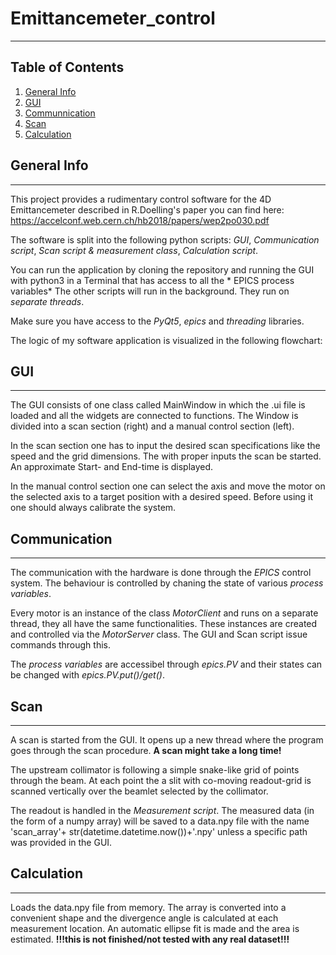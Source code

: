 # Emittancemeter_control
***
## Table of Contents
1. [General Info](#general-info)
2. [GUI](#gui)
3. [Communnication](#communication)
4. [Scan](#scan)
5. [Calculation](#calculation)

## General Info
***
This project provides a rudimentary control software for the 4D Emittancemeter described in R.Doelling's paper you can find here: https://accelconf.web.cern.ch/hb2018/papers/wep2po030.pdf 

The software is split into the following python scripts:
      *GUI*,
      *Communication script*,
      *Scan script & measurement class*,
      *Calculation script*.

You can run the application by cloning the repository and running the GUI with python3 in a Terminal that has access to all the * EPICS process variables*
The other scripts will run in the background. They run on *separate threads*.

Make sure you have access to the *PyQt5*, *epics* and *threading* libraries.

The logic of my software application is visualized in the following flowchart:


## GUI
***
The GUI consists of one class called MainWindow in which the .ui file is loaded and all the widgets are connected to functions. The Window is divided into a scan section (right) and a manual control section (left).

In the scan section one has to input the desired scan specifications like the speed and the grid dimensions. The with proper inputs the scan be started. An approximate Start- and End-time is displayed.

In the manual control section one can select the axis and move the motor on the selected axis to a target position with a desired speed. Before using it one should always calibrate the system.

## Communication
***
The communication with the hardware is done through the *EPICS* control system. The behaviour is controlled by chaning the state of various *process variables*.

Every motor is an instance of the class *MotorClient* and runs on a separate thread, they all have the same functionalities. These instances are created and controlled via the *MotorServer* class. The GUI and Scan script issue commands through this.

The *process variables* are accessibel through *epics.PV* and their states can be changed with *epics.PV.put()/get()*.

## Scan
***
A scan is started from the GUI. It opens up a new thread where the program goes through the scan procedure. **A scan might take a long time!**

The upstream collimator is following a simple snake-like grid of points through the beam. At each point the a slit with co-moving readout-grid is scanned vertically over the beamlet selected by the collimator. 

The readout is handled in the *Measurement script*. The measured data (in the form of a numpy array) will be saved to a data.npy file with the name 'scan_array'+ str(datetime.datetime.now())+'.npy' unless a specific path was provided in the GUI.

## Calculation
***
Loads the data.npy file from memory. The array is converted into a convenient shape and the divergence angle is calculated at each measurement location.
An automatic ellipse fit is made and the area is estimated. **!!!this is not finished/not tested with any real dataset!!!**

